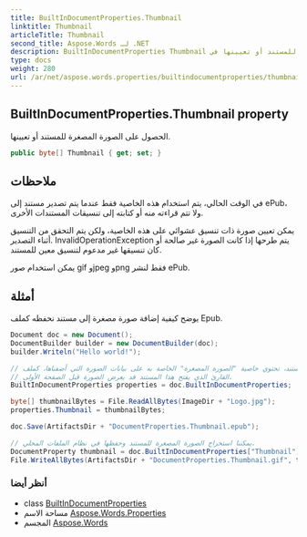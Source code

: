```yaml
---
title: BuiltInDocumentProperties.Thumbnail
linktitle: Thumbnail
articleTitle: Thumbnail
second_title: Aspose.Words لـ .NET
description: BuiltInDocumentProperties Thumbnail ملكية. الحصول على الصورة المصغرة للمستند أو تعيينها في C#.
type: docs
weight: 280
url: /ar/net/aspose.words.properties/builtindocumentproperties/thumbnail/
---
```

## BuiltInDocumentProperties.Thumbnail property

الحصول على الصورة المصغرة للمستند أو تعيينها.

```csharp
public byte[] Thumbnail { get; set; }
```

## ملاحظات

في الوقت الحالي، يتم استخدام هذه الخاصية فقط عندما يتم تصدير مستند إلى ePub، ولا تتم قراءته منه أو كتابته إلى تنسيقات المستندات الأخرى.

يمكن تعيين صورة ذات تنسيق عشوائي على هذه الخاصية، ولكن يتم التحقق من التنسيق أثناء التصدير. InvalidOperationException يتم طرحها إذا كانت الصورة غير صالحة أو كان تنسيقها غير مدعوم لتنسيق معين للمستند.

يمكن استخدام صور gif وjpeg وpng فقط لنشر ePub.

## أمثلة

يوضح كيفية إضافة صورة مصغرة إلى مستند نحفظه كملف Epub.

```csharp
Document doc = new Document();
DocumentBuilder builder = new DocumentBuilder(doc);
builder.Writeln("Hello world!");

// إذا قمنا بحفظ مستند، تحتوي خاصية "الصورة المصغرة" الخاصة به على بيانات الصورة التي أضفناها، كملف Epub،
// القارئ الذي يفتح هذا المستند قد يعرض الصورة قبل الصفحة الأولى.
BuiltInDocumentProperties properties = doc.BuiltInDocumentProperties;

byte[] thumbnailBytes = File.ReadAllBytes(ImageDir + "Logo.jpg");
properties.Thumbnail = thumbnailBytes;

doc.Save(ArtifactsDir + "DocumentProperties.Thumbnail.epub");

// يمكننا استخراج الصورة المصغرة للمستند وحفظها في نظام الملفات المحلي.
DocumentProperty thumbnail = doc.BuiltInDocumentProperties["Thumbnail"];
File.WriteAllBytes(ArtifactsDir + "DocumentProperties.Thumbnail.gif", thumbnail.ToByteArray());
```

### أنظر أيضا

* class [BuiltInDocumentProperties](../)
* مساحة الاسم [Aspose.Words.Properties](../../../aspose.words.properties/)
* المجسم [Aspose.Words](../../../)
